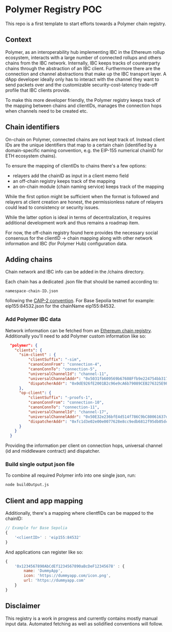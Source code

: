# Polymer Registry POC

This repo is a first template to start efforts towards a Polymer chain registry.

## Context

Polymer, as an interoperability hub implementing IBC in the Ethereum rollup ecosystem, interacts with a large number of connected rollups and others chains from the IBC network. Internally, IBC keeps tracks of counterparty chains through the abstraction of an IBC client. Furthermore there are the connection and channel abstractions that make up the IBC transport layer. A dApp developer ideally only has to interact with the channel they want to send packets over and the customizable security-cost-latency trade-off profile that IBC clients provide.

To make this more developer friendly, the Polymer registry keeps track of the mapping between chains and clientIDs, manages the connection hops when channels need to be created etc.

## Chain identifiers

On-chain on Polymer, connected chains are not kept track of. Instead client IDs are the unique identifiers that map to a certain chain (identified by a domain-specific naming convention, e.g. the EIP-155 numerical chainID for ETH ecosystem chains).

To ensure the mapping of clientIDs to chains there's a few options:

- relayers add the chainID as input in a client memo field
- an off-chain registry keeps track of the mapping
- an on-chain module (chain naming service) keeps track of the mapping

While the first option might be sufficient when the format is followed and relayers at client creation are honest, the permissionless nature of relayers could lead to consistency or security issues.

While the latter option is ideal in terms of decentralization, it requires additional development work and thus remains a roadmap item.

For now, the off-chain registry found here provides the necessary social consensus for the clientID -> chain mapping along with other network information and IBC (for Polymer Hub) configuration data.

## Adding chains

Chain network and IBC info can be added in the /chains directory.

Each chain has a dedicated .json file that should be named according to:

`namespace-chain-ID.json`

following the [CAIP-2 convention](https://chainagnostic.org/CAIPs/caip-2). For Base Sepolia testnet for example: eip155:84532.json for the chainName eip155:84532.

### Add Polymer IBC data

Network information can be fetched from an [Ethereum chain registry](https://github.com/ethereum-lists/chains/tree/master/_data/chains). Additionally you'll need to add Polymer custom information like so:

```json
  "polymer": {
    "clients": {
      "sim-client" : {
          "clientSuffix": "-sim",
          "canonConnFrom": "connection-4",
          "canonConnTo": "connection-5",
          "universalChannelId": "channel-11",
          "universalChannelAddr": "0x5031fb609569b67608Ffb9e224754bb317f174cD",
          "dispatcherAddr": "0x0dE926fE2001B2c96e9cA6b79089CEB276325E9F"
      },
      "op-client": {
          "clientSuffix": "-proofs-1",
          "canonConnFrom": "connection-10",
          "canonConnTo": "connection-11",
          "universalChannelId": "channel-17",
          "universalChannelAddr": "0x50E32e236bfE4d514f786C9bC80061637dd5AF98",
          "dispatcherAddr": "0xfc1d3e02e00e0077628e8cc9edb6812f95db05dc"
      }
    }
  }
  ```
Providing the information per client on connection hops, universal channel (id and middleware contract) and dispatcher.

### Build single output json file

To combine all required Polymer info into one single json, run:

```sh
node buildOutput.js
```

## Client and app mapping

Additionally, there's a mapping where clientfIDs can be mapped to the chainID:
```js
// Example for Base Sepolia
{
    '<clientID>' : 'eip155:84532'
}
```

And applications can register like so:
```js
{
    '0x1234567890AbCdEf1234567890aBcDeF12345678' : {
        name: 'DummyApp',
        icon: 'https://dummyapp.com/icon.png',
        url: 'https://dummyapp.com'
    }
}
```

## Disclaimer

This registry is a work in progress and currently contains mostly manual input data. Automated fetching as well as solidified conventions will follow.


